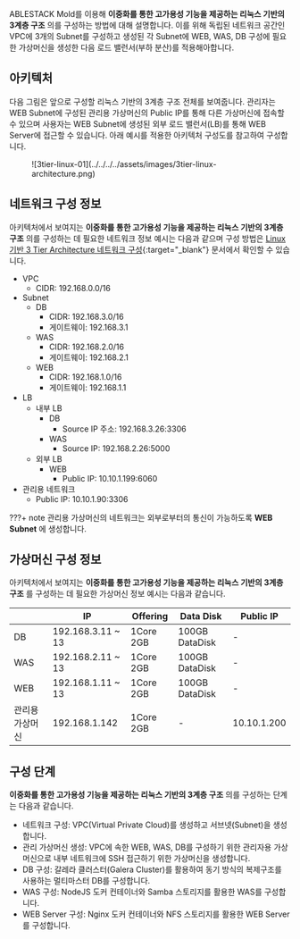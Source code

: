ABLESTACK Mold를 이용해 **이중화를 통한 고가용성 기능을 제공하는 리눅스 기반의 3계층 구조** 의를 구성하는 방법에 대해 설명합니다. 
이를 위해 독립된 네트워크 공간인 VPC에 3개의 Subnet를 구성하고 생성된 각 Subnet에 WEB, WAS, DB 구성에 필요한 가상머신을 생성한 다음 로드 밸런서(부하 분산)를 적용해아합니다.

## 아키텍처
다음 그림은 앞으로 구성할 리눅스 기반의 3계층 구조 전체를 보여줍니다. 관리자는 WEB Subnet에 구성된 관리용 가상머신의 Public IP를 통해 다른 가상머신에 접속할 수 있으며 사용자는 WEB Subnet에 생성된 외부 로드 밸런서(LB)를 통해 WEB Server에 접근할 수 있습니다.
아래 예시를 적용한 아키텍처 구성도를 참고하여 구성합니다.

<figure markdown>
![3tier-linux-01](../../../../assets/images/3tier-linux-architecture.png)
</figure markdown>

## 네트워크 구성 정보
아키텍처에서 보여지는 **이중화를 통한 고가용성 기능을 제공하는 리눅스 기반의 3계층 구조** 의를 구성하는 데 필요한 네트워크 정보 예시는 다음과 같으며 구성 방법은 [Linux 기반 3 Tier Architecture 네트워크 구성](../3tiers-linux-guide-network){:target="_blank"} 문서에서 확인할 수 있습니다.

- VPC
    - CIDR: 192.168.0.0/16
- Subnet
    - DB
        - CIDR: 192.168.3.0/16
        - 게이트웨이: 192.168.3.1
    - WAS
        - CIDR: 192.168.2.0/16
        - 게이트웨이: 192.168.2.1
    - WEB
        - CIDR: 192.168.1.0/16
        - 게이트웨이: 192.168.1.1
- LB
    - 내부 LB
        - DB
            - Source IP 주소: 192.168.3.26:3306
        - WAS
            - Source IP: 192.168.2.26:5000
    - 외부 LB
        - WEB
            - Public IP: 10.10.1.199:6060
- 관리용 네트워크
    - Public IP: 10.10.1.90:3306

???+ note
    관리용 가상머신의 네트워크는 외부로부터의 통신이 가능하도록 **WEB Subnet** 에 생성합니다.

## 가상머신 구성 정보
아키텍처에서 보여지는 **이중화를 통한 고가용성 기능을 제공하는 리눅스 기반의 3계층 구조** 를 구성하는 데 필요한 가상머신 정보 예시는 다음과 같습니다.

|           | IP                | Offering  | Data Disk     | Public IP     |
| ----------| ------------------| ----------| --------------| --------------|
| DB        | 192.168.3.11 ~ 13 | 1Core 2GB | 100GB DataDisk | - |
| WAS       | 192.168.2.11 ~ 13 | 1Core 2GB | 100GB DataDisk | - |
| WEB       | 192.168.1.11 ~ 13 | 1Core 2GB | 100GB DataDisk | - |
| 관리용 가상머신 | 192.168.1.142  | 1Core 2GB | -              | 10.10.1.200 |


## 구성 단계
**이중화를 통한 고가용성 기능을 제공하는 리눅스 기반의 3계층 구조** 의를 구성하는 단계는 다음과 같습니다.

- 네트워크 구성: VPC(Virtual Private Cloud)를 생성하고 서브넷(Subnet)을 생성합니다.
- 관리 가상머신 생성: VPC에 속한 WEB, WAS, DB를 구성하기 위한 관리자용 가상머신으로 내부 네트워크에 SSH 접근하기 위한 가상머신을 생성합니다.
- DB 구성: 갈레라 클러스터(Galera Cluster)를 활용하여 동기 방식의 복제구조를 사용하는 멀티마스터 DB를 구성합니다.
- WAS 구성: NodeJS 도커 컨테이너와 Samba 스토리지를 활용한 WAS를 구성합니다.
- WEB Server 구성: Nginx 도커 컨테이너와 NFS 스토리지를 활용한 WEB Server를 구성합니다.
